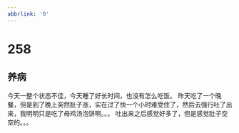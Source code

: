 ```yaml
---
abbrlink: '0'
---
```

# 258

## 养病

今天一整个状态不佳，今天睡了好长时间，也没有怎么吃饭。
昨天吃了一个晚餐，但是到了晚上突然肚子涨，实在过了快一个小时难受住了，然后去强行吐了出来，我明明只是吃了母鸡汤泡饼啊。。。
吐出来之后感觉好多了，但是感觉肚子空空的。。。
